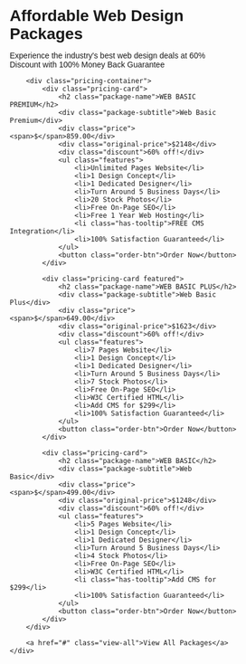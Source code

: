 <!DOCTYPE html>
<html lang="en">
<head>
    <meta charset="UTF-8">
    <meta name="viewport" content="width=device-width, initial-scale=1.0">
    <title>Affordable Web Design Packages</title>
    <style>* {
    margin: 0;
    padding: 0;
    box-sizing: border-box;
    font-family: Arial, sans-serif;
}

body {
    background-color: white;
    padding: 2rem;
}

.container {
    max-width: 1200px;
    margin: 0 auto;
    background-color: white;
    padding: 40px;
}

.header {
    text-align: center;
    margin-bottom: 2rem;
    padding: 20px 0;
}

.header h1 {
    color: #333;
    margin-bottom: 0.5rem;
    font-size: 2rem;
    font-weight: normal;
}

.header p {
    color: #666;
    font-size: 1rem;
}

.header::after {
    content: '';
    display: block;
    width: 50px;
    height: 3px;
    background-color: #92d050;
    margin: 15px auto 0;
}

.pricing-container {
    display: flex;
    justify-content: center;
    gap: 0;
    flex-wrap: wrap;
    margin: 0 auto;
    max-width: 1000px;
}

.pricing-card {
    background: white;
    width: 320px;
    text-align: center;
    padding: 30px 20px;
    border: 1px solid #e0e0e0;
    position: relative;
}

.package-name {
    font-size: 1.2rem;
    color: #666;
    margin-bottom: 0.5rem;
    font-weight: normal;
}

.package-subtitle {
    color: #888;
    font-size: 0.9rem;
    margin-bottom: 1.5rem;
}

.price {
    color: #92d050;
    font-size: 2.5rem;
    font-weight: bold;
    margin-bottom: 0.3rem;
    display: flex;
    align-items: center;
    justify-content: center;
}

.price span {
    font-size: 1.2rem;
    margin-right: 2px;
}

.original-price {
    color: #888;
    text-decoration: line-through;
    font-size: 0.9rem;
    margin-bottom: 0.3rem;
}

.discount {
    color: #92d050;
    font-size: 0.9rem;
    margin-bottom: 1.5rem;
}

.features {
    list-style: none;
    margin-bottom: 2rem;
    text-align: left;
    padding: 0 20px;
}

.features li {
    margin: 0.7rem 0;
    color: #666;
    font-size: 0.9rem;
    position: relative;
    padding-right: 20px;
}

.features li.has-tooltip::after {
    content: "?";
    position: absolute;
    right: 0;
    top: 0;
    width: 15px;
    height: 15px;
    background-color: #e0e0e0;
    color: #666;
    border-radius: 50%;
    font-size: 0.8rem;
    display: flex;
    align-items: center;
    justify-content: center;
    cursor: help;
}

.order-btn {
    background: #0088ff;
    color: white;
    padding: 8px 30px;
    border: none;
    border-radius: 3px;
    cursor: pointer;
    font-size: 0.9rem;
    text-transform: uppercase;
    font-weight: bold;
}

.order-btn:hover {
    background: #0077ee;
}

.view-all {
    display: block;
    text-align: center;
    margin-top: 2rem;
    padding: 12px 30px;
    background: #92d050;
    color: white;
    text-decoration: none;
    border-radius: 3px;
    width: 180px;
    margin: 2rem auto;
    font-size: 0.9rem;
    font-weight: bold;
}

.pricing-card.featured {
    border: 2px solid #0088ff;
    z-index: 1;
    box-shadow: 0 0 10px rgba(0,0,0,0.1);
}</style>
</head>
<body>
    <div class="container">
        <div class="header">
            <h1>Affordable Web Design Packages</h1>
            <p>Experience the industry's best web design deals at 60% Discount with 100% Money Back Guarantee</p>
        </div>
        
        <div class="pricing-container">
            <div class="pricing-card">
                <h2 class="package-name">WEB BASIC PREMIUM</h2>
                <div class="package-subtitle">Web Basic Premium</div>
                <div class="price"><span>$</span>859.00</div>
                <div class="original-price">$2148</div>
                <div class="discount">60% off!</div>
                <ul class="features">
                    <li>Unlimited Pages Website</li>
                    <li>1 Design Concept</li>
                    <li>1 Dedicated Designer</li>
                    <li>Turn Around 5 Business Days</li>
                    <li>20 Stock Photos</li>
                    <li>Free On-Page SEO</li>
                    <li>Free 1 Year Web Hosting</li>
                    <li class="has-tooltip">FREE CMS Integration</li>
                    <li>100% Satisfaction Guaranteed</li>
                </ul>
                <button class="order-btn">Order Now</button>
            </div>

            <div class="pricing-card featured">
                <h2 class="package-name">WEB BASIC PLUS</h2>
                <div class="package-subtitle">Web Basic Plus</div>
                <div class="price"><span>$</span>649.00</div>
                <div class="original-price">$1623</div>
                <div class="discount">60% off!</div>
                <ul class="features">
                    <li>7 Pages Website</li>
                    <li>1 Design Concept</li>
                    <li>1 Dedicated Designer</li>
                    <li>Turn Around 5 Business Days</li>
                    <li>7 Stock Photos</li>
                    <li>Free On-Page SEO</li>
                    <li>W3C Certified HTML</li>
                    <li>Add CMS for $299</li>
                    <li>100% Satisfaction Guaranteed</li>
                </ul>
                <button class="order-btn">Order Now</button>
            </div>

            <div class="pricing-card">
                <h2 class="package-name">WEB BASIC</h2>
                <div class="package-subtitle">Web Basic</div>
                <div class="price"><span>$</span>499.00</div>
                <div class="original-price">$1248</div>
                <div class="discount">60% off!</div>
                <ul class="features">
                    <li>5 Pages Website</li>
                    <li>1 Design Concept</li>
                    <li>1 Dedicated Designer</li>
                    <li>Turn Around 5 Business Days</li>
                    <li>4 Stock Photos</li>
                    <li>Free On-Page SEO</li>
                    <li>W3C Certified HTML</li>
                    <li class="has-tooltip">Add CMS for $299</li>
                    <li>100% Satisfaction Guaranteed</li>
                </ul>
                <button class="order-btn">Order Now</button>
            </div>
        </div>

        <a href="#" class="view-all">View All Packages</a>
    </div>
</body>
</html>
